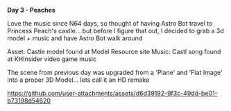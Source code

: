 **Day 3 - Peaches**

Love the music since N64 days, so thought of having Astro Bot travel to Princess Peach's castle... but before I figure that out, I decided to grab a 3d model + music and have Astro Bot walk around


Asset: Castle model found at Model Resource site
Music: Castl song found at KHInsider video game music

The scene from previous day was upgraded from a 'Plane' and 'Flat Image' into a proper 3D Model... lets call it an HD remake

https://github.com/user-attachments/assets/d6d39192-9f3c-49dd-be01-b73198d54620

